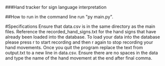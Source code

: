 ###Hand tracker for sign language interpretation

##How to run
in the command line run "py main.py".

#Specifications
Ensure that data.csv is in the same directory as the main files.
Reference the recorded_hand_signs.txt for the hand signs that have already been loaded into the database.
To load your data into the database please press r to start recording and then r again to stop recording your hand movements. Once you quit the program replace the text from output.txt to a new line in data.csv. Ensure there are no spaces in the data and type the name of the hand movement at the end after final comma. 
